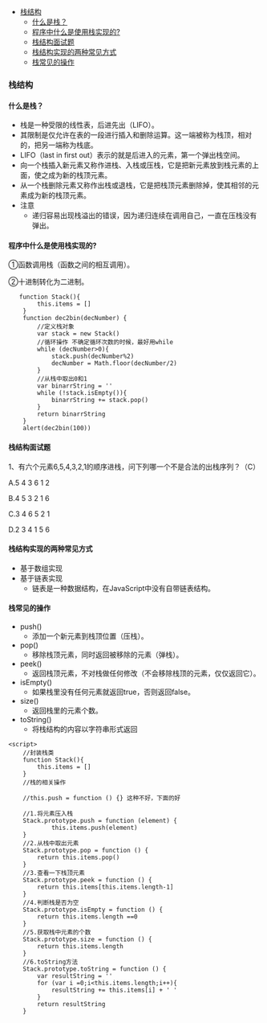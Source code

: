 - [栈结构](#栈结构)
	- [什么是栈？](#什么是栈？)
	- [程序中什么是使用栈实现的?](#程序中什么是使用栈实现的?)
	- [栈结构面试题](#栈结构面试题)
	- [栈结构实现的两种常见方式](#栈结构实现的两种常见方式)
	- [栈常见的操作](#栈常见的操作)

### 栈结构

#### 什么是栈？

- 栈是一种受限的线性表，后进先出（LIFO）。
- 其限制是仅允许在表的一段进行插入和删除运算。这一端被称为栈顶，相对的，把另一端称为栈底。
- LIFO（last in first out）表示的就是后进入的元素，第一个弹出栈空间。
- 向一个栈插入新元素又称作进栈、入栈或压栈，它是把新元素放到栈元素的上面，使之成为新的栈顶元素。
- 从一个栈删除元素又称作出栈或退栈，它是把栈顶元素删除掉，使其相邻的元素成为新的栈顶元素。
- 注意
	- 递归容易出现栈溢出的错误，因为递归连续在调用自己，一直在压栈没有弹出。

#### 程序中什么是使用栈实现的?

①函数调用栈（函数之间的相互调用）。

②十进制转化为二进制。

```
   function Stack(){
        this.items = []
    }
    function dec2bin(decNumber) {
        //定义栈对象
        var stack = new Stack()
        //循环操作 不确定循环次数的时候，最好用while
        while (decNumber>0){
            stack.push(decNumber%2)
            decNumber = Math.floor(decNumber/2)
        }
        //从栈中取出0和1
        var binarrString = ''
        while (!stack.isEmpty()){
            binarrString += stack.pop()
        }
        return binarrString
    }
    alert(dec2bin(100))
```

#### 栈结构面试题

1、有六个元素6,5,4,3,2,1的顺序进栈，问下列哪一个不是合法的出栈序列？（C）

A.5 4 3 6 1 2

B.4 5 3 2 1 6

C.3 4 6 5 2 1

D.2 3 4 1 5 6

#### 栈结构实现的两种常见方式

- 基于数组实现
- 基于链表实现
	- 链表是一种数据结构，在JavaScript中没有自带链表结构。

#### 栈常见的操作

- push()
	- 添加一个新元素到栈顶位置（压栈）。
- pop()
	- 移除栈顶元素，同时返回被移除的元素（弹栈）。
- peek()
	- 返回栈顶元素，不对栈做任何修改（不会移除栈顶的元素，仅仅返回它）。
- isEmpty()
	- 如果栈里没有任何元素就返回true，否则返回false。
- size()
	- 返回栈里的元素个数。
- toString()
	- 将栈结构的内容以字符串形式返回

```
<script>
    //封装栈类
    function Stack(){
        this.items = []
    }
    //栈的相关操作
    
    //this.push = function () {} 这种不好，下面的好
    
    //1.将元素压入栈
    Stack.prototype.push = function (element) {
            this.items.push(element)
    }
    //2.从栈中取出元素
    Stack.prototype.pop = function () {
        return this.items.pop()
    }
    //3.查看一下栈顶元素
    Stack.prototype.peek = function () {
        return this.items[this.items.length-1]
    }
    //4.判断栈是否为空
    Stack.prototype.isEmpty = function () {
        return this.items.length ==0
    }
    //5.获取栈中元素的个数
    Stack.prototype.size = function () {
        return this.items.length
    }
    //6.toString方法
    Stack.prototype.toString = function () {
        var resultString = ''
        for (var i =0;i<this.items.length;i++){
            resultString += this.items[i] + ' '
        }
        return resultString
    }
```


